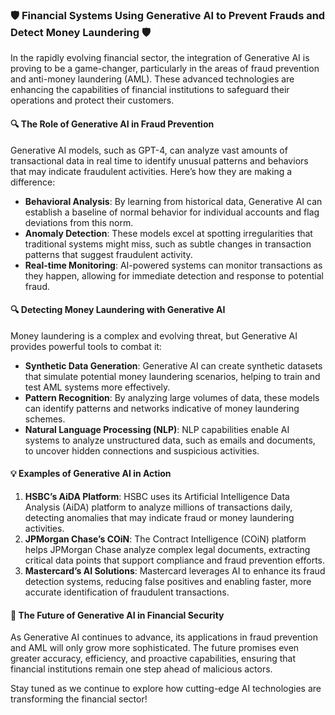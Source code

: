 ### 🛡️ Financial Systems Using Generative AI to Prevent Frauds and Detect Money Laundering 🛡️

In the rapidly evolving financial sector, the integration of Generative AI is proving to be a game-changer, particularly in the areas of fraud prevention and anti-money laundering (AML). These advanced technologies are enhancing the capabilities of financial institutions to safeguard their operations and protect their customers.

#### 🔍 The Role of Generative AI in Fraud Prevention

Generative AI models, such as GPT-4, can analyze vast amounts of transactional data in real time to identify unusual patterns and behaviors that may indicate fraudulent activities. Here’s how they are making a difference:

- **Behavioral Analysis**: By learning from historical data, Generative AI can establish a baseline of normal behavior for individual accounts and flag deviations from this norm.
- **Anomaly Detection**: These models excel at spotting irregularities that traditional systems might miss, such as subtle changes in transaction patterns that suggest fraudulent activity.
- **Real-time Monitoring**: AI-powered systems can monitor transactions as they happen, allowing for immediate detection and response to potential fraud.

#### 🔍 Detecting Money Laundering with Generative AI

Money laundering is a complex and evolving threat, but Generative AI provides powerful tools to combat it:

- **Synthetic Data Generation**: Generative AI can create synthetic datasets that simulate potential money laundering scenarios, helping to train and test AML systems more effectively.
- **Pattern Recognition**: By analyzing large volumes of data, these models can identify patterns and networks indicative of money laundering schemes.
- **Natural Language Processing (NLP)**: NLP capabilities enable AI systems to analyze unstructured data, such as emails and documents, to uncover hidden connections and suspicious activities.

#### 💡 Examples of Generative AI in Action

1. **HSBC’s AiDA Platform**: HSBC uses its Artificial Intelligence Data Analysis (AiDA) platform to analyze millions of transactions daily, detecting anomalies that may indicate fraud or money laundering activities.
2. **JPMorgan Chase’s COiN**: The Contract Intelligence (COiN) platform helps JPMorgan Chase analyze complex legal documents, extracting critical data points that support compliance and fraud prevention efforts.
3. **Mastercard’s AI Solutions**: Mastercard leverages AI to enhance its fraud detection systems, reducing false positives and enabling faster, more accurate identification of fraudulent transactions.

#### 🚀 The Future of Generative AI in Financial Security

As Generative AI continues to advance, its applications in fraud prevention and AML will only grow more sophisticated. The future promises even greater accuracy, efficiency, and proactive capabilities, ensuring that financial institutions remain one step ahead of malicious actors.

Stay tuned as we continue to explore how cutting-edge AI technologies are transforming the financial sector!

